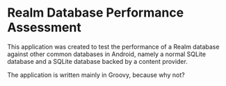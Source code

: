 # Realm Database Performance Assessment #

This application was created to test the performance of a Realm database against other common
databases in Android, namely a normal SQLite database and a SQLite database backed by a content
provider.

The application is written mainly in Groovy, because why not?